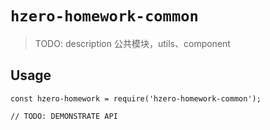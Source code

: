# `hzero-homework-common`

> TODO: description 公共模块，utils、component

## Usage

```
const hzero-homework = require('hzero-homework-common');

// TODO: DEMONSTRATE API
```
